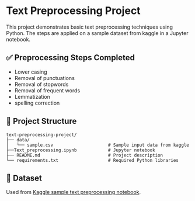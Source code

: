 # Text Preprocessing Project

This project demonstrates basic text preprocessing techniques using Python. The steps are applied on a sample dataset from kaggle in a Jupyter notebook.

## ✅ Preprocessing Steps Completed
- Lower casing
- Removal of punctuations
- Removal of stopwords
- Removal of frequent words
- Lemmatization
- spelling correction

## 📂 Project Structure
```
text-preprocessing-project/
├── data/
│   └── sample.csv                     # Sample input data from kaggle
├──Text_preprocessing.ipynb            # Jupyter notebook
├── README.md                          # Project description
└── requirements.txt                   # Required Python libraries
```

## 🔗 Dataset

Used from [Kaggle sample text preprocessing notebook](https://www.kaggle.com/code/sudalairajkumar/getting-started-with-text-preprocessing).
